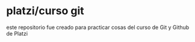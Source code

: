 # platzi/curso git
este repositorio fue creado para practicar cosas del curso de Git y Github de Platzi
